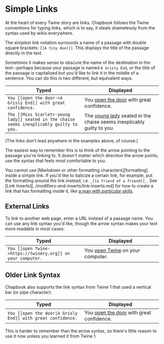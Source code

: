 # Simple Links
At the heart of every Twine story are links. Chapbook follows the Twine conventions for typing links, which is to say, it steals shamelessly from the syntax used by wikis everywhere.

The simplest link notation surrounds a name of a passage with double square brackets: `[[A tiny door]]`. This displays the title of the passage directly in the text.

Sometimes it makes sense to obscure the name of the destination in the text--perhaps because your passage is named `A Grisly End`, or the title of the passage is capitalized but you'd like to link it in the middle of a sentence. You can do this in two different, but equivalent ways.

Typed | Displayed
------|----------
`You [[open the door->A Grisly End]] with great confidence.` | You <a href="javascript:void(0)">open the door</a> with great confidence.
`The [[Miss Scarlet<-young lady]] seated in the chaise seems inexplicably guilty to you.` | The <a href="javascript:void(0)">young lady</a> seated in the chaise seems inexplicably guilty to you.

(The links don't lead anywhere in the examples above, of course.)

The easiest way to remember this is to think of the arrow pointing to the passage you're linking to. It doesn't matter which direction the arrow points; use the syntax that feels most comfortable to you.

You cannot use [Markdown or other formatting characters][formatting] inside a simple link. If you'd like to italicize a certain link, for example, put the formatting around the link instead, i.e. `_[[a friend of a friend]]_`. See [Link Inserts][../modifiers-and-inserts/link-inserts.md] for how to create a link that has formatting inside it, like <a href="javascript:void(0)">a man with <em>particular</em> skills</a>.

## External Links
To link to another web page, enter a URL instead of a passage name. You can use any link syntax you'd like, though the arrow syntax makes your text more readable in most cases:

Typed                                                       | Displayed
------------------------------------------------------------|----------
`You [[open Twine->https://twinery.org]] on your computer.` | You <a href="https://twinery.org">open Twine</a> on your computer.

## Older Link Syntax
Chapbook also supports the link syntax from Twine 1 that used a vertical bar (or pipe character):

<table>
<thead>
<tr>
<th>Typed</th>
<th>Displayed</th>
</tr>
</thead>
<tbody>
<tr>
<td>
<code>You [[open the door|A Grisly End]] with great confidence.</code>
<td>
You <a href="javascript:void(0)">open the door</a> with great confidence.
</td>
</tr>
<tbody>
</table>

This is harder to remember than the arrow syntax, so there's little reason to use it now unless you learned it from Twine 1.

<style>
tr, td {
	width: 50%;
}
</style>
